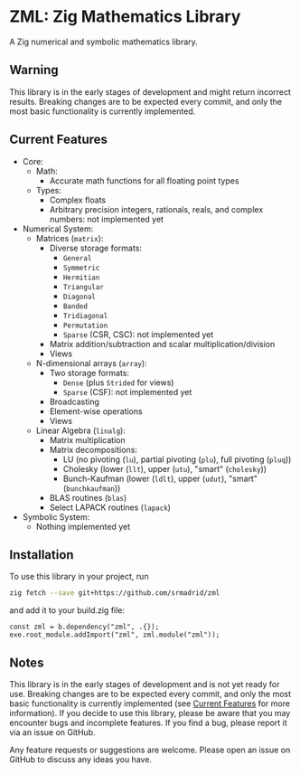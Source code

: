 # ZML: Zig Mathematics Library

A Zig numerical and symbolic mathematics library.

## Warning

This library is in the early stages of development and might return incorrect results. Breaking changes are to be expected every commit, and only the most basic functionality is currently implemented.

## Current Features

- Core:
  - Math:
    - Accurate math functions for all floating point types
  - Types:
    - Complex floats
    - Arbitrary precision integers, rationals, reals, and complex numbers: not implemented yet
- Numerical System:
  - Matrices (`matrix`):
    - Diverse storage formats:
      - `General`
      - `Symmetric`
      - `Hermitian`
      - `Triangular`
      - `Diagonal`
      - `Banded`
      - `Tridiagonal`
      - `Permutation`
      - `Sparse` (CSR, CSC): not implemented yet
    - Matrix addition/subtraction and scalar multiplication/division
    - Views
  - N-dimensional arrays (`array`):
    - Two storage formats:
      - `Dense` (plus `Strided` for views)
      - `Sparse` (CSF): not implemented yet
    - Broadcasting
    - Element-wise operations
    - Views
  - Linear Algebra (`linalg`):
    - Matrix multiplication
    - Matrix decompositions:
      - LU (no pivoting (`lu`), partial pivoting (`plu`), full pivoting (`pluq`))
      - Cholesky (lower (`llt`), upper (`utu`), "smart" (`cholesky`))
      - Bunch-Kaufman (lower (`ldlt`), upper (`udut`), "smart" (`bunchkaufman`))
    - BLAS routines (`blas`)
    - Select LAPACK routines (`lapack`)
- Symbolic System:
  - Nothing implemented yet

## Installation

To use this library in your project, run

```bash
zig fetch --save git+https://github.com/srmadrid/zml
```

and add it to your build.zig file:

```zig
const zml = b.dependency("zml", .{});
exe.root_module.addImport("zml", zml.module("zml"));
```

## Notes

This library is in the early stages of development and is not yet ready for use. Breaking changes are to be expected every commit, and only the most basic functionality is currently implemented (see [Current Features](#current-features) for more information). If you decide to use this library, please be aware that you may encounter bugs and incomplete features. If you find a bug, please report it via an issue on GitHub.

Any feature requests or suggestions are welcome. Please open an issue on GitHub to discuss any ideas you have.
